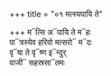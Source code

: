 +++
title = "०१ मत्स्यपायि ते"

+++
म᳓त्सि अ᳓पायि ते म᳓हः  
पा᳓त्रस्येव हरिवो मत्सरो᳓ म᳓दः  
वृ᳓षा ते वृ᳓ष्ण इ᳓न्दुर्  
वाजी᳓ सहस्रसा᳓तमः